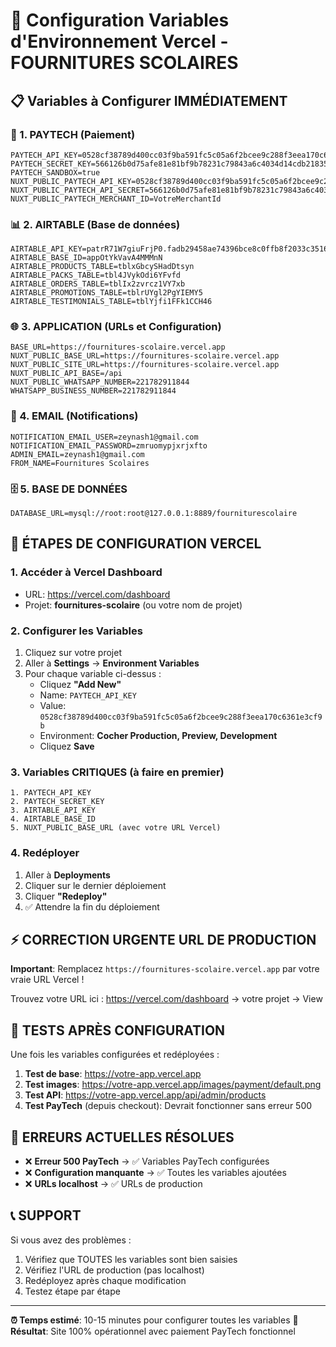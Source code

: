 # 🚀 Configuration Variables d'Environnement Vercel - FOURNITURES SCOLAIRES

## 📋 Variables à Configurer IMMÉDIATEMENT

### 🔐 1. PAYTECH (Paiement)

```
PAYTECH_API_KEY=0528cf38789d400cc03f9ba591fc5c05a6f2bcee9c288f3eea170c6361e3cf9b
PAYTECH_SECRET_KEY=566126b0d75afe81e81bf9b78231c79843a6c4034d14cdb21835b38c91e479ee
PAYTECH_SANDBOX=true
NUXT_PUBLIC_PAYTECH_API_KEY=0528cf38789d400cc03f9ba591fc5c05a6f2bcee9c288f3eea170c6361e3cf9b
NUXT_PUBLIC_PAYTECH_API_SECRET=566126b0d75afe81e81bf9b78231c79843a6c4034d14cdb21835b38c91e479ee
NUXT_PUBLIC_PAYTECH_MERCHANT_ID=VotreMerchantId
```

### 📊 2. AIRTABLE (Base de données)

```
AIRTABLE_API_KEY=patrR71W7giuFrjP0.fadb29458ae74396bce8c0ffb8f2033c35164715f4546198bb8bbafb593ad83a
AIRTABLE_BASE_ID=appOtYkVavA4MMMnN
AIRTABLE_PRODUCTS_TABLE=tblxGbcySHadDtsyn
AIRTABLE_PACKS_TABLE=tbl4JVykOdi6YFvfd
AIRTABLE_ORDERS_TABLE=tblIx2zvrcz1VY7xb
AIRTABLE_PROMOTIONS_TABLE=tblrUYgl2PgYIEMY5
AIRTABLE_TESTIMONIALS_TABLE=tblYjfi1FFk1CCH46
```

### 🌐 3. APPLICATION (URLs et Configuration)

```
BASE_URL=https://fournitures-scolaire.vercel.app
NUXT_PUBLIC_BASE_URL=https://fournitures-scolaire.vercel.app
NUXT_PUBLIC_SITE_URL=https://fournitures-scolaire.vercel.app
NUXT_PUBLIC_API_BASE=/api
NUXT_PUBLIC_WHATSAPP_NUMBER=221782911844
WHATSAPP_BUSINESS_NUMBER=221782911844
```

### 📧 4. EMAIL (Notifications)

```
NOTIFICATION_EMAIL_USER=zeynash1@gmail.com
NOTIFICATION_EMAIL_PASSWORD=zmruomypjxrjxfto
ADMIN_EMAIL=zeynash1@gmail.com
FROM_NAME=Fournitures Scolaires
```

### 🗄️ 5. BASE DE DONNÉES

```
DATABASE_URL=mysql://root:root@127.0.0.1:8889/fourniturescolaire
```

## 🚀 ÉTAPES DE CONFIGURATION VERCEL

### 1. Accéder à Vercel Dashboard

- URL: https://vercel.com/dashboard
- Projet: **fournitures-scolaire** (ou votre nom de projet)

### 2. Configurer les Variables

1. Cliquez sur votre projet
2. Aller à **Settings** → **Environment Variables**
3. Pour chaque variable ci-dessus :
   - Cliquez **"Add New"**
   - Name: `PAYTECH_API_KEY`
   - Value: `0528cf38789d400cc03f9ba591fc5c05a6f2bcee9c288f3eea170c6361e3cf9b`
   - Environment: **Cocher Production, Preview, Development**
   - Cliquez **Save**

### 3. Variables CRITIQUES (à faire en premier)

```
1. PAYTECH_API_KEY
2. PAYTECH_SECRET_KEY
3. AIRTABLE_API_KEY
4. AIRTABLE_BASE_ID
5. NUXT_PUBLIC_BASE_URL (avec votre URL Vercel)
```

### 4. Redéployer

1. Aller à **Deployments**
2. Cliquer sur le dernier déploiement
3. Cliquer **"Redeploy"**
4. ✅ Attendre la fin du déploiement

## ⚡ CORRECTION URGENTE URL DE PRODUCTION

**Important**: Remplacez `https://fournitures-scolaire.vercel.app` par votre vraie URL Vercel !

Trouvez votre URL ici : https://vercel.com/dashboard → votre projet → View

## 🧪 TESTS APRÈS CONFIGURATION

Une fois les variables configurées et redéployées :

1. **Test de base**: https://votre-app.vercel.app
2. **Test images**: https://votre-app.vercel.app/images/payment/default.png
3. **Test API**: https://votre-app.vercel.app/api/admin/products
4. **Test PayTech** (depuis checkout): Devrait fonctionner sans erreur 500

## 🚨 ERREURS ACTUELLES RÉSOLUES

- ❌ **Erreur 500 PayTech** → ✅ Variables PayTech configurées
- ❌ **Configuration manquante** → ✅ Toutes les variables ajoutées
- ❌ **URLs localhost** → ✅ URLs de production

## 📞 SUPPORT

Si vous avez des problèmes :

1. Vérifiez que TOUTES les variables sont bien saisies
2. Vérifiez l'URL de production (pas localhost)
3. Redéployez après chaque modification
4. Testez étape par étape

---

**⏰ Temps estimé**: 10-15 minutes pour configurer toutes les variables
**🎯 Résultat**: Site 100% opérationnel avec paiement PayTech fonctionnel
